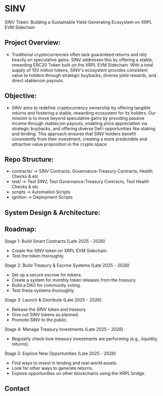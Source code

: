 # SINV
SINV Token: Building a Sustainable Yield-Generating Ecosystem on XRPL EVM Sidechain

## Project Overview:
- Traditional cryptocurrencies often lack guaranteed returns and rely heavily on speculative gains. SINV addresses this by offering a stable, rewarding ERC20 Token built on the XRPL EVM Sidechain. With a total supply of 100 million tokens, SINV's ecosystem provides consistent value to holders through strategic buybacks, diverse yield rewards, and direct stablecoin payouts. 

## Objective:
- SINV aims to redefine cryptocurrency ownership by offering tangible returns and fostering a stable, rewarding ecosystem for its holders. Our mission is to move beyond speculative gains by providing passive income through stablecoin payouts, enabling price appreciation via strategic buybacks, and offering diverse DeFi opportunities like staking and lending. This approach ensures that SINV holders benefit consistently from their investment, creating a more predictable and attractive value proposition in the crypto space

## Repo Structure: 
- contracts/   &rarr; SINV Contracts, Governance-Treasury Contracts, Health Checks & etc
- test/  &rarr; Test SINV, Test Governance-Treasury Contracts, Test Health Checks & etc
- scripts &rarr; Automation Scripts
- ignition &rarr; Deployment Scripts

## System Design & Architecture: 

## Roadmap: 
Stage 1: Build Smart Contracts (Late 2025 - 2026)
- Create the SINV token on XRPL EVM Sidechain.
- Test the token thoroughly.

Stage 2: Build Treasury & Escrow Systems (Late 2025 - 2026)
- Set up a secure escrow for tokens.
- Create a system for monthly token releases from the treasury.
- Build a DAO for community voting.
- Test these systems thoroughly.

Stage 3: Launch & Distribute (Late 2025 - 2026)
- Release the SINV token and treasury.
- Give out SINV tokens as planned.
- Promote SINV to the public.

Stage 4: Manage Treasury Investments (Late 2025 - 2026)
- Regularly check how treasury investments are performing (e.g., liquidity, returns).

Stage 5: Explore New Opportunities (Late 2025 - 2026)
- Find ways to invest in lending and real-world assets.
- Look for other ways to generate returns.
- Explore opportunities on other blockchains using the XRPL bridge.

## Contact
